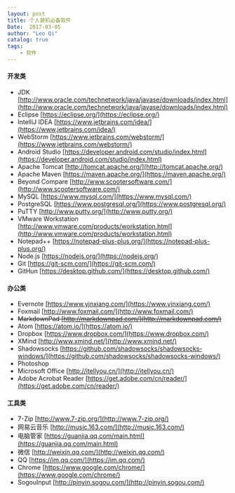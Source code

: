 ```yaml
---
layout: post
title: 个人装机必备软件
Date:  2017-03-05
author: "Leo Qi"
catalog: true
tags:
    - 软件
---
```

#### 开发类 ####
- JDK [http://www.oracle.com/technetwork/java/javase/downloads/index.html](http://www.oracle.com/technetwork/java/javase/downloads/index.html)
- Eclipse [https://eclipse.org/](https://eclipse.org/)
- IntelliJ IDEA [https://www.jetbrains.com/idea/](https://www.jetbrains.com/idea/)
- WebStorm [https://www.jetbrains.com/webstorm/](https://www.jetbrains.com/webstorm/)
- Android Studio [https://developer.android.com/studio/index.html](https://developer.android.com/studio/index.html)
- Apache Tomcat [http://tomcat.apache.org/](http://tomcat.apache.org/)
- Apache Maven [https://maven.apache.org/](https://maven.apache.org/)
- Beyond Compare [http://www.scootersoftware.com/](http://www.scootersoftware.com/)
- MySQL [https://www.mysql.com/](https://www.mysql.com/)
- PostgreSQL [https://www.postgresql.org/](https://www.postgresql.org/)
- PuTTY [http://www.putty.org/](http://www.putty.org/)
- VMware Workstation [http://www.vmware.com/products/workstation.html](http://www.vmware.com/products/workstation.html)
- Notepad++ [https://notepad-plus-plus.org/](https://notepad-plus-plus.org/)
- Node.js [https://nodejs.org/](https://nodejs.org/)
- Git [https://git-scm.com/](https://git-scm.com/)
- GitHun [https://desktop.github.com/](https://desktop.github.com/)

#### 办公类 ####
- Evernote [https://www.yinxiang.com/](https://www.yinxiang.com/)
- Foxmail [http://www.foxmail.com/](http://www.foxmail.com/)
- ~~MarkdownPad [http://markdownpad.com/](http://markdownpad.com/)~~
- Atom [https://atom.io/](https://atom.io/)
- Dropbox [https://www.dropbox.com/](https://www.dropbox.com/)
- XMind [http://www.xmind.net/](http://www.xmind.net/)
- Shadowsocks [https://github.com/shadowsocks/shadowsocks-windows/](https://github.com/shadowsocks/shadowsocks-windows/)
- Photoshop []()
- Microsoft Office [http://itellyou.cn/](http://itellyou.cn/)
- Adobe Acrobat Reader [https://get.adobe.com/cn/reader/](https://get.adobe.com/cn/reader/)

#### 工具类 ####
- 7-Zip [http://www.7-zip.org/](http://www.7-zip.org/)
- 网易云音乐 [http://music.163.com/](http://music.163.com/)
- 电脑管家 [https://guanjia.qq.com/main.html](https://guanjia.qq.com/main.html)
- 微信 [http://weixin.qq.com/](http://weixin.qq.com/)
- QQ [https://im.qq.com/](https://im.qq.com/)
- Chrome [https://www.google.com/chrome/](https://www.google.com/chrome/)
- SogouInput [http://pinyin.sogou.com/](http://pinyin.sogou.com/)
